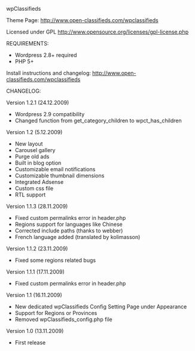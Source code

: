 wpClassifieds

Theme Page:
http://www.open-classifieds.com/wpclassifieds

Licensed under GPL
http://www.opensource.org/licenses/gpl-license.php

REQUIREMENTS:
- Wordpress 2.8+ required
- PHP 5+

Install instructions and changelog:
http://www.open-classifieds.com/wpclassifieds

CHANGELOG:

Version 1.2.1 (24.12.2009)
- Wordpress 2.9 compatibility
- Changed function from get_category_children to wpct_has_children

Version 1.2 (5.12.2009)
- New layout
- Carousel gallery
- Purge old ads
- Built in blog option
- Customizable email notifications
- Customizable thumbnail dimensions
- Integrated Adsense
- Custom css file
- RTL support

Version 1.1.3 (28.11.2009)
- Fixed custom permalinks error in header.php
- Regions support for languages like Chinese
- Corrected include paths (thanks to webber)
- French language added (translated by kolimasson)

Version 1.1.2 (23.11.2009)
- Fixed some regions related bugs

Version 1.1.1 (17.11.2009)
- Fixed custom permalinks error in header.php

Version 1.1 (16.11.2009)
- New dedicated wpClassifieds Config Setting Page under Appearance
- Support for Regions or Provinces
- Removed wpClassifieds_config.php file

Version 1.0 (13.11.2009)
- First release
